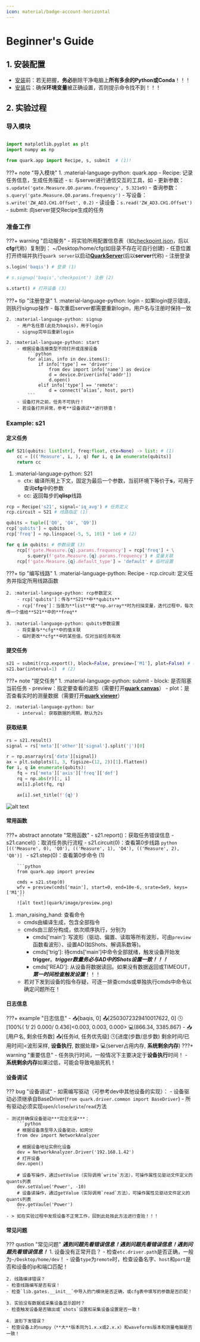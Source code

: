 ```yaml
---
icon: material/badge-account-horizontal
---
```


# **Beginner's Guide**

## 1. **安装配置**
- [安装](../#installation)前：若无把握，**务必**删除干净电脑上**所有多余的Python或Conda**！！！
- [安装](../#installation)后：确保**环境变量**被正确设置，否则提示命令找不到！！！


## 2. **实验过程**

### **导入模块**
```python

import matplotlib.pyplot as plt
import numpy as np

from quark.app import Recipe, s, submit  # (1)!
```

???+ note "导入模块"
    1. :material-language-python: quark.app
        - Recipe: 记录任务信息，生成任务描述
        - s: 与server进行通信交互的工具，如
            - 更新参数：`s.update('gate.Measure.Q0.params.frequency', 5.321e9)`
            - 查询参数：`s.query('gate.Measure.Q0.params.frequency')`
            - 写设备：`s.write('ZW_AD3.CH1.Offset', 0.2)`
            - 读设备：`s.read('ZW_AD3.CH1.Offset')`
        - submit: 向server提交Recipe生成的任务



### **准备工作**

???+ warning "启动服务"
    - 将实验所用配置信息表（如[checkpoint.json](../code/checkpoint.json)，后以**cfg**代称）复制到： ~/Desktop/home/cfg(如目录不存在可自行创建)
    - 任意位置打开终端并执行`quark server`以启动[**QuarkServer**](quark/server.md)(后以**server**代称)
    - 注册登录

```python
s.login('baqis') # 登录 (1)

# s.signup('baqis','checkpoint') 注册 (2)

s.start() # 打开设备 (3)
```

???+ tip "注册登录"
    1. :material-language-python: login
        - 如果login提示错误，则执行signup操作
        - 每次重启server都需要重新login，用户名与注册时保持一致

    2. :material-language-python: signup
        - 用户名任意(此处为baqis)，用于login
        - signup完毕后重新login

    2. :material-language-python: start
        - 根据设备连接类型不同打开或连接设备
            ```python
            for alias, info in dev.items():
                if info['type'] == 'driver':
                    from dev import info['name'] as device
                    d = device.Driver(info['addr'])
                    d.open()
                elif info['type'] == 'remote':
                    d = connect(‘alias’, host, port)
            ```
        - 设备打开之前，任务不可执行！
        - 若设备打开异常，参考**设备调试**进行排查！


### **Example: s21**

#### 定义任务
```python
def S21(qubits: list[str], freq:float, ctx=None) -> list: # (1)
    cc = [(('Measure', i, ), q) for i, q in enumerate(qubits)]
    return cc
```

1. :material-language-python: S21
    - ctx: 编译所用上下文，固定为最后一个参数，当前环境下等价于**s**，可用于查询**cfg**中的参数
    - cc: 返回每步的**qlisp**线路


```python
rcp = Recipe('s21', signal='iq_avg') # 任务定义
rcp.circuit = S21 # 线路指定 (1)

qubits = tuple(['Q0', 'Q4', 'Q9'])
rcp['qubits'] = qubits
rcp['freq'] = np.linspace(-5, 5, 101) * 1e6 # (2)

for q in qubits: # 参数设置 (3)
    rcp[f'gate.Measure.{q}.params.frequency'] = rcp['freq'] + \
        s.query(f'gate.Measure.{q}.params.frequency') # 变量关联
    rcp[f'gate.Measure.{q}.default_type'] = 'default' # 临时设置
```

???+ tip "编写线路"
    1. :material-language-python: Recipe
        - rcp.circuit: 定义任务并指定所用线路函数

    2. :material-language-python: rcp参数定义
        - rcp['qubits']：传与**S21**中**qubits**
        - rcp['freq']：当值为**list**或**np.array**时为扫描变量，迭代过程中，每次传一个值给**S21**中的**freq**

    3. :material-language-python: qubits参数设置
        - 将变量与**cfg**中的值关联
        - 临时更改**cfg**中的某些值，仅对当前任务有效

#### 提交任务
```python
s21 = submit(rcp.export(), block=False, preview=['M1'], plot=False) # (1)
s21.bar(interval=1)  # (2)
```

???+ note "提交任务"
    1. :material-language-python: submit
        - block: 是否阻塞当前任务
        - preview：指定要查看的波形（需要打开[**quark canvas**](quark/canvas.md)）
        - plot：是否查看实时的测量数据（需要打开[**quark viewer**](quark/viewer.md)）

    2. :material-language-python: bar
        - interval: 获取数据的周期，默认为2s

#### 获取结果
```python
rs = s21.result()
signal = rs['meta']['other']['signal'].split('|')[0]

r = np.asarray(rs['data'][signal])
ax = plt.subplots(1, 3, figsize=(12, 2))[1].flatten()
for i, q in enumerate(qubits):
    fq = rs['meta']['axis']['freq']['def']
    rq = np.abs(r)[:, i]
    ax[i].plot(fq, rq)

    ax[i].set_title(f'{q}')
```
![alt text](quark/image/s21.png)


#### 常用函数

???+ abstract annotate "常用函数"
    - s21.report()：获取任务错误信息
    - s21.cancel()：取消任务执行流程
    - s21.circuit(0)：查看第0步线路
        ```python 
        [(('Measure', 0), 'Q0'), (('Measure', 1), 'Q4'), (('Measure', 2), 'Q8')]
        ```
    - s21.step(0)：查看第0步命令 (1)

        ```python 
        from quark.app import preview

        cmds = s21.step(0)
        wfv = preview(cmds['main'], start=0, end=10e-6, srate=5e9, keys=['M1'])
        ```
        ![alt text](quark/image/preview.png)


1.  :man_raising_hand: 查看命令
    - cmds由编译生成，包含全部指令
    - cmds由三部分构成，依次顺序执行，分别为
        - cmds['main']: 写波形（驱动、偏置、读取等所有波形，可由`preview`函数看波形）、设置AD(如Shots、解调系数等)。
        - cmds['trig']: 待cmds['main']中命令全部就绪，触发设备开始发**trigger**。***trigger数量务必与AD中的Shots设置一致！！！***
        - cmds['READ']: 从设备将数据读回。如果没有数据返回或TIMEOUT，***第一时间检查触发设置***！！！
    - 若对下发到设备的指令存疑，可逐一排查cmds或单独执行cmds中命令以确定问题所在！


#### **日志信息**
???+ example "日志信息"
    - 📥[baqis, 0] 📤[2503072329410017622, 0] 🕓[100%(  1/  2)  0.000/ 0.436]<0.003, 0.003, 0.000> 💻(866.34, 3385.867)
    - 📥[用户名, 剩余任务数] 📤[任务id, 任务优先级] 🕓[进度(步数/总步数) 剩余时间/已用时间]<波形采样, **设备执行**, 数据处理> 💻(server占用内存, **系统剩余内存**)
    ???+ warning "重要信息"
        - 任务执行时间，一般情况下主要决定于**设备执行**时间！
        - **系统剩余内存**如果过低，可能会导致电脑死机！


#### **设备调试**
??? bug "设备调试"
    - 如需编写驱动（可参考dev中其他设备的实现）：
        - 设备驱动必须继承自BaseDriver(`from quark.driver.common import BaseDriver`)
        - 所有驱动必须实现`open`/`close`/`write`/`read`方法

    - 测试并确保设备驱动***完全无误***：
        ```python
        # 根据设备类型导入设备驱动，如网分
        from dev import NetworkAnalyzer

        # 根据设备地址实例化设备
        dev = NetworkAnalyzer.Driver('192.168.1.42')
        # 打开设备
        dev.open()

        # 设备写操作，通过setValue（实际调用`write`方法），可操作属性见驱动文件定义的quants列表
        dev.setValue('Power', -10)
        # 设备读操作，通过getValue（实际调用`read`方法），可操作属性见驱动文件定义的quants列表
        dev.getVaule('Power')
        ```
    - > 如在实验过程中发现设备不正常工作，回到此处按此方法进行查验！！！


#### **常见问题**
??? qustion "常见问题"
    ***遇到问题先看错误信息！遇到问题先看错误信息！遇到问题先看错误信息！***
    1. 设备没有正常开启？
    - 检查`etc.driver.path`是否正确，一般为`~/Desktop/home/dev`！
    - 设备`type`为`remote`时，检查设备名字、`host`和`port`是否和设备的ip和端口匹配！

    2. 线路编译错误？
    - 检查线路编写是否有误！
    - 检查`lib.gates.__init__`中导入的门模块是否正确，或cfg表中填写的参数是否匹配！

    3. 实验没有数据或采集设备显示超时？
    - 检查触发设备是否输出或`shots`设置和采集设备设置是否一致！

    4. 波形下发错误？
    - 检查设备上的numpy（**大**版本同为1.x.x或2.x.x）和waveforms版本和测量电脑是否一致！